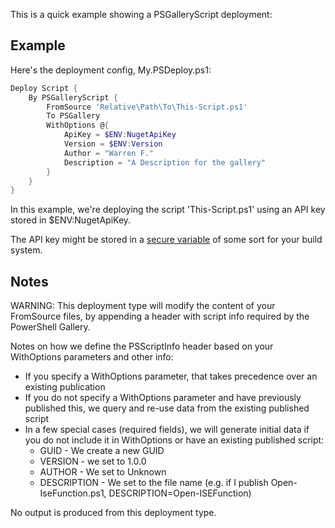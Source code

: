 This is a quick example showing a PSGalleryScript deployment:

## Example

Here's the deployment config, My.PSDeploy.ps1:

```PowerShell
Deploy Script {
    By PSGalleryScript {
        FromSource 'Relative\Path\To\This-Script.ps1'
        To PSGallery
        WithOptions @{
            ApiKey = $ENV:NugetApiKey
            Version = $ENV:Version
            Author = "Warren F."
            Description = "A Description for the gallery"
        }
    }
}
```

In this example, we're deploying the script 'This-Script.ps1' using an API key stored in $ENV:NugetApiKey.

The API key might be stored in a [secure variable](https://www.appveyor.com/docs/build-configuration#secure-variables) of some sort for your build system.

## Notes

WARNING: This deployment type will modify the content of your FromSource files, by appending a header with script info required by the PowerShell Gallery.

Notes on how we define the PSScriptInfo header based on your WithOptions parameters and other info:

* If you specify a WithOptions parameter, that takes precedence over an existing publication
* If you do not specify a WithOptions parameter and have previously published this, we query and re-use data from the existing published script
* In a few special cases (required fields), we will generate initial data if you do not include it in WithOptions or have an existing published script:
  * GUID - We create a new GUID
  * VERSION - we set to 1.0.0
  * AUTHOR - We set to Unknown
  * DESCRIPTION - We set to the file name (e.g. if I publish Open-IseFunction.ps1, DESCRIPTION=Open-ISEFunction)

No output is produced from this deployment type.

